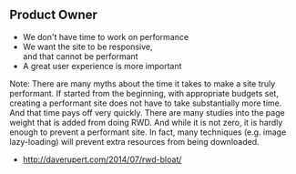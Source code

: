 ## Product Owner

* We don't have time to work on performance <!-- .element: class="fragment" -->
* We want the site to be responsive,<br> and that cannot be performant <!-- .element: class="fragment" -->
* A great user experience is more important <!-- .element: class="fragment" -->

Note: There are many myths about the time it takes to make a site truly performant. If started from the beginning, with appropriate budgets set, creating a performant site does not have to take substantially more time. And that time pays off very quickly. There are many studies into the page weight that is added from doing RWD. And while it is not zero, it is hardly enough to prevent a performant site. In fact, many techniques (e.g. image lazy-loading) will prevent extra resources from being downloaded.

* http://daverupert.com/2014/07/rwd-bloat/
